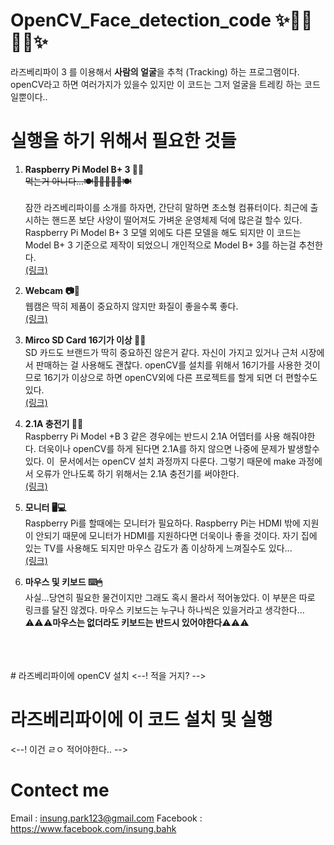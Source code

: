 # OpenCV_Face_detection_code ✨👩‍💻👨‍💻✨
라즈베리파이 3 를 이용해서 <strong>사람의 얼굴</strong>을 추척 (Tracking) 하는 프로그램이다. openCV라고 하면 여러가지가 있을수 있지만 이 코드는 그저 얼굴을 트레킹 하는 코드 일뿐이다..</br>

# 실행을 하기 위해서 필요한 것들
1. <strong>Raspberry Pi Model B+ 3 👾👾</strong> </br>
~~먹는거 아니다...🍽🍏🍎🍐🍊🍋🍽~~</br> </br>
잠깐 라즈베리파이를 소개를 하자면, 간단히 말하면 초소형 컴퓨터이다. 최근에 출시하는 핸드폰 보단 사양이 떨어져도 가벼운 운영체제 덕에 많은걸 할수 있다.
Raspberry Pi Model B+ 3 모델 외에도 다른 모델을 해도 되지만 이 코드는 Model B+ 3 기준으로 제작이 되었으니 개인적으로 Model B+ 3를 하는걸 추천한다.</br>
<a href="https://www.raspberrypi.org/products/raspberry-pi-3-model-b/"> (링크) </a> </br>

2. <strong>Webcam 📷📸</strong> </br>
웹캠은 딱히 제품이 중요하지 않지만 화질이 좋을수록 좋다. </br>
<a href="http://search.danawa.com/dsearch.php?k1=%EC%9B%B9%EC%BA%A0&module=goods&act=dispMain"> (링크) </a> </br>

3. <strong>Mirco SD Card 16기가 이상 📑📝</strong> </br>
SD 카드도 브랜드가 딱히 중요하진 않은거 같다. 자신이 가지고 있거나 근처 시장에서 판매하는 걸 사용해도 괜찮다. openCV를 설치를 위해서 16기가를 사용한 것이므로 16기가 이상으로 하면 openCV외에 다른 프로젝트를 할게 되면 더 편할수도 있다.</br>
<a href="https://www.amazon.com/SanDisk-COMINU024966-16GB-microSD-Card/dp/B004KSMXVM:"> (링크) </a> </br>

4. <strong>2.1A 충전기 🔌🔋</strong> </br>
Raspberry Pi Model +B 3 같은 경우에는 반드시 2.1A 어뎁터를 사용 해줘야한다. 더욱이나 openCV를 하게 된다면 2.1A를 하지 않으면 나중에 문제가 발생할수 있다. 이  문서에서는 openCV 설치 과정까지 다룬다. 그렇기 때문에 make 과정에서 오류가 안나도록 하기 위해서는 2.1A 충전기를 써야한다. </br>
<a href="http://search.danawa.com/dsearch.php?k1=2.1A%EC%B6%A9%EC%A0%84%EA%B8%B0"> (링크) </a> </br>

5. <strong>모니터 🖥💻</strong> </br>
Raspberry Pi를 할때에는 모니터가 필요하다. Raspberry Pi는 HDMI 밖에 지원이 안되기 때문에 모니터가 HDMI를 지원하다면 더욱이나 좋을 것이다. 자기 집에 있는 TV를 사용해도 되지만 마우스 감도가 좀 이상하게 느껴질수도 있다...</br>
<a href="http://prod.danawa.com/list/?cate=112757&15main_11_02"> (링크) </a> </br>

6. <strong>마우스 및 키보드 ⌨️🖱</strong> </br>
사실...당연히 필요한 물건이지만 그래도 혹시 몰라서 적어놓았다. 이 부분은 따로 링크를 달진 않겠다. 마우스 키보드는 누구나 하나씩은 있을거라고 생각한다...</br>
⚠️⚠️⚠️<strong>마우스는 없더라도 키보드는 반드시 있어야한다</strong>⚠️⚠️⚠️ 

</br>
</br>
</br>
# 라즈베리파이에 openCV 설치
<--! 적을 거지? -->

# 라즈베리파이에 이 코드 설치 및 실행
<--! 이건 ㄹㅇ 적어야한다.. -->

# Contect me
Email : insung.park123@gmail.com
Facebook : https://www.facebook.com/insung.bahk
